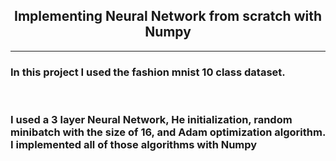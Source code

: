 <h2 align=center> Implementing Neural Network from scratch with Numpy </h2>
<hr>
<h3> 
In this project I used the fashion mnist 10 class dataset. 
</h3>
<br>
<h3> 
  I used a 3 layer Neural Network, He initialization, random minibatch with the size of 16, and Adam optimization algorithm. I implemented all of those algorithms with Numpy
</h3>
